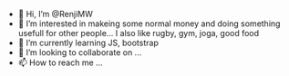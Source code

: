 - 👋 Hi, I’m @RenjiMW
- 👀 I’m interested in makeing some normal money and doing something usefull for other people... I also like rugby, gym, joga, good food
- 🌱 I’m currently learning JS, bootstrap
- 💞️ I’m looking to collaborate on ...
- 📫 How to reach me ...

<!---
BalanceSeeker56/BalanceSeeker56 is a ✨ special ✨ repository because its `README.md` (this file) appears on your GitHub profile.
You can click the Preview link to take a look at your changes.
--->
